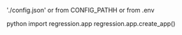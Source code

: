 './config.json' or from CONFIG_PATHH or from .env

 python
 import regression.app
 regression.app.create_app()
